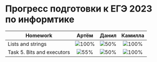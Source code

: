 # Прогресс подготовки к ЕГЭ 2023 по информтике 

| Homework                    | Артём   | Данил   | Камилла |
| --------------------------- |:----------------------------------:|:----------------------------------:|:---------------------------------:|
| Lists and strings           |![100%](https://progress-bar.dev/100/)|![50%](https://progress-bar.dev/50/)|![100%](https://progress-bar.dev/100/)|
| Task 5. Bits and executors  |![55%](https://progress-bar.dev/55/)|![50%](https://progress-bar.dev/0/)|![100%](https://progress-bar.dev/0/)|
